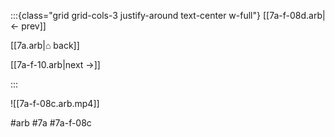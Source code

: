 :::{class="grid grid-cols-3 justify-around text-center w-full"}
[[7a-f-08d.arb|← prev]]

[[7a.arb|⌂ back]]

[[7a-f-10.arb|next →]]

:::

![[7a-f-08c.arb.mp4]]

#arb #7a #7a-f-08c


